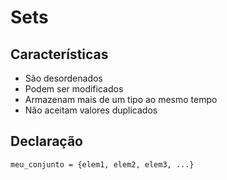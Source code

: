 # Sets

## Características

* São desordenados
* Podem ser modificados
* Armazenam mais de um tipo ao mesmo tempo
* Não aceitam valores duplicados

## Declaração

`meu_conjunto = {elem1, elem2, elem3, ...}`
